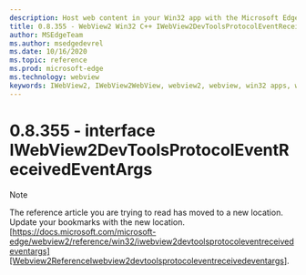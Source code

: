 ```yaml
---
description: Host web content in your Win32 app with the Microsoft Edge WebView2 control
title: 0.8.355 - WebView2 Win32 C++ IWebView2DevToolsProtocolEventReceivedEventArgs
author: MSEdgeTeam
ms.author: msedgedevrel
ms.date: 10/16/2020
ms.topic: reference
ms.prod: microsoft-edge
ms.technology: webview
keywords: IWebView2, IWebView2WebView, webview2, webview, win32 apps, win32, edge
---
```


# 0.8.355 - interface IWebView2DevToolsProtocolEventReceivedEventArgs 

> [!NOTE]
> The reference article you are trying to read has moved to a new location.  
> Update your bookmarks with the new location.  
> [https://docs.microsoft.com/microsoft-edge/webview2/reference/win32/iwebview2devtoolsprotocoleventreceivedeventargs][Webview2ReferenceIwebview2devtoolsprotocoleventreceivedeventargs].  

[Webview2ReferenceIwebview2devtoolsprotocoleventreceivedeventargs]: /microsoft-edge/webview2/reference/win32/iwebview2devtoolsprotocoleventreceivedeventargs "interface IWebView2DevToolsProtocolEventReceivedEventArgs | Microsoft Docs"
